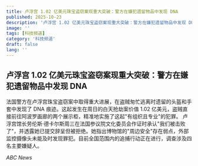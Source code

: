 ```yaml
---
title: 卢浮宫 1.02 亿美元珠宝盗窃案现重大突破：警方在嫌犯遗留物品中发现 DNA
published: 2025-10-23
description: '卢浮宫 1.02 亿美元珠宝盗窃案现重大突破：警方在嫌犯遗留物品中发现 DNA'
image: ''
tags: [科技频道]
category: '科技频道'
draft: false
lang: ''
---
```


## 卢浮宫 1.02 亿美元珠宝盗窃案现重大突破：警方在嫌犯遗留物品中发现 DNA

法国警方在卢浮宫珠宝盗窃案中取得重大进展，在盗贼匆忙逃离时遗留的头盔和手套中发现了 DNA 痕迹。这起发生在周日的白天抢劫案价值 1.02 亿美元，盗贼直接前往阿波罗画廊的两个展示柜，精准地实施了这起"有组织且专业"的犯罪。
卢浮宫馆长劳伦斯·德卡尔斯周三在法国参议院文化委员会作证时承认"我们被击败了"，并透露她已提交辞呈但被拒绝。她指出博物馆的"周边安全"存在弱点，外部监控摄像头未能及时发现罪犯。目前全国范围内的追捕行动正在进行，调查涉及四名主要嫌疑人。

*ABC News*
